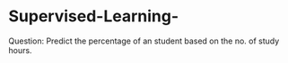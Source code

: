 # Supervised-Learning-

Question: Predict the percentage of an student based on the no. of study hours.
